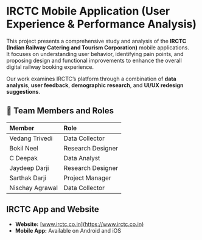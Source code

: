 # IRCTC Mobile Application (User Experience & Performance Analysis)

This project presents a comprehensive study and analysis of the **IRCTC (Indian Railway Catering and Tourism Corporation)** mobile applications.  
It focuses on understanding user behavior, identifying pain points, and proposing design and functional improvements to enhance the overall digital railway booking experience.

Our work examines IRCTC’s platform through a combination of **data analysis**, **user feedback**, **demographic research**, and **UI/UX redesign suggestions**.

## 👥 Team Members and Roles
| Member | Role |
|:--|:--|
| Vedang Trivedi | Data Collector |
| Bokil Neel | Research Designer |
| C Deepak  | Data Analyst |
| Jaydeep Darji | Research Designer |
| Sarthak Darji | Project Manager |
| Nischay Agrawal | Data Collector |


## IRCTC App and Website
- **Website:** [www.irctc.co.in](https://www.irctc.co.in)  
- **Mobile App:** Available on Android and iOS  



